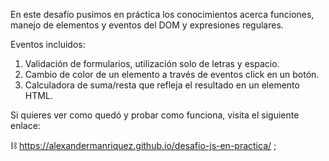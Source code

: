 En este desafío pusimos en práctica los conocimientos acerca funciones, manejo de elementos y eventos del DOM y expresiones regulares.

Eventos incluidos:

1. Validación de formularios, utilización solo de letras y espacio.
2. Cambio de color de un elemento a través de eventos click en un botón.
3. Calculadora de suma/resta que refleja el resultado en un elemento  HTML.

Si quieres ver como quedó y probar como funciona, visita el siguiente enlace:

⛓️ https://alexandermanriquez.github.io/desafio-js-en-practica/ ;
